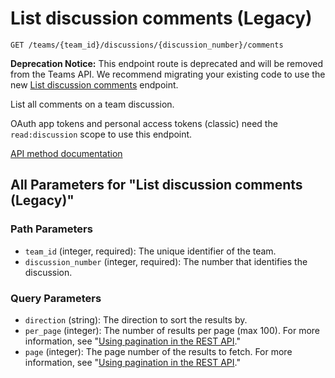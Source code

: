 # List discussion comments (Legacy)

`GET /teams/{team_id}/discussions/{discussion_number}/comments`

**Deprecation Notice:** This endpoint route is deprecated and will be removed from the Teams API. We recommend migrating your existing code to use the new [List discussion comments](https://docs.github.com/rest/teams/discussion-comments#list-discussion-comments) endpoint.

List all comments on a team discussion.

OAuth app tokens and personal access tokens (classic) need the `read:discussion` scope to use this endpoint.

[API method documentation](https://docs.github.com/rest/teams/discussion-comments#list-discussion-comments-legacy)

## All Parameters for "List discussion comments (Legacy)"

### Path Parameters

- `team_id` (integer, required): The unique identifier of the team.
- `discussion_number` (integer, required): The number that identifies the discussion.
### Query Parameters

- `direction` (string): The direction to sort the results by.
- `per_page` (integer): The number of results per page (max 100). For more information, see "[Using pagination in the REST API](https://docs.github.com/rest/using-the-rest-api/using-pagination-in-the-rest-api)."
- `page` (integer): The page number of the results to fetch. For more information, see "[Using pagination in the REST API](https://docs.github.com/rest/using-the-rest-api/using-pagination-in-the-rest-api)."
